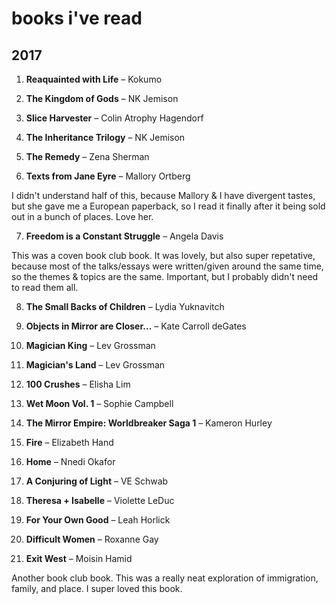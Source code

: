 # books i've read

## 2017

1. **Reaquainted with Life** – Kokumo

2. **The Kingdom of Gods** – NK Jemison

3. **Slice Harvester** – Colin Atrophy Hagendorf

4. **The Inheritance Trilogy** – NK Jemison

5. **The Remedy** – Zena Sherman

6. **Texts from Jane Eyre** – Mallory Ortberg

I didn't understand half of this, because Mallory & I have
divergent tastes, but she gave me a European paperback, so
I read it finally after it being sold out in a bunch of
places. Love her.

7. **Freedom is a Constant Struggle** – Angela Davis

This was a coven book club book. It was lovely, but also
super repetative, because most of the talks/essays were
written/given around the same time, so the themes & topics
are the same. Important, but I probably didn't need to read
them all.

8. **The Small Backs of Children** – Lydia Yuknavitch

9. **Objects in Mirror are Closer...** – Kate Carroll deGates

10. **Magician King** – Lev Grossman

11. **Magician's Land** – Lev Grossman

12. **100 Crushes** – Elisha Lim

13. **Wet Moon Vol. 1** – Sophie Campbell

14. **The Mirror Empire: Worldbreaker Saga 1** – Kameron Hurley

15. **Fire** – Elizabeth Hand

16. **Home** – Nnedi Okafor

17. **A Conjuring of Light** – VE Schwab

18. **Theresa + Isabelle** – Violette LeDuc

19. **For Your Own Good** – Leah Horlick

20. **Difficult Women** – Roxanne Gay

21. **Exit West** – Moisin Hamid

Another book club book. This was a really neat exploration of immigration, family, and place. I super loved this book.

